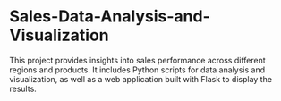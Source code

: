 # Sales-Data-Analysis-and-Visualization
This project provides insights into sales performance across different regions and products. It includes Python scripts for data analysis and visualization, as well as a web application built with Flask to display the results.
